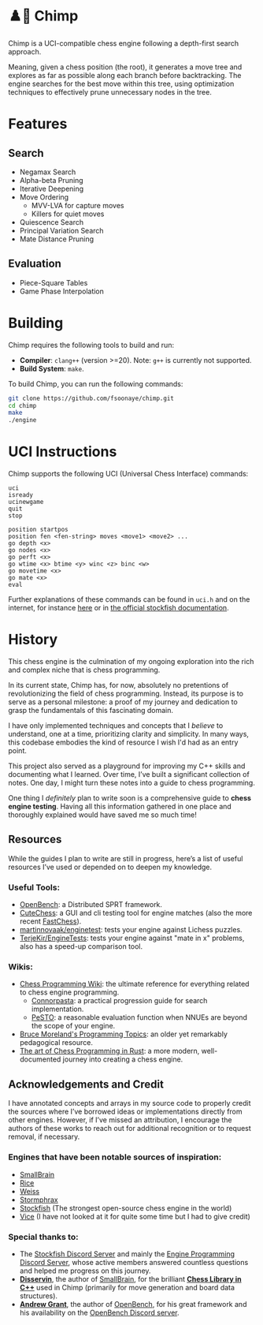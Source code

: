 # ♟️🐒 Chimp

Chimp is a UCI-compatible chess engine following a depth-first search approach.

Meaning, given a chess position (the root), it generates a move tree and explores as far as possible along each branch before backtracking. The engine searches for the best move within this tree, using optimization techniques to effectively prune unnecessary nodes in the tree.


# Features

## Search
- Negamax Search
- Alpha-beta Pruning
- Iterative Deepening
- Move Ordering
  - MVV-LVA for capture moves
  - Killers for quiet moves
- Quiescence Search
- Principal Variation Search
- Mate Distance Pruning

## Evaluation
- Piece-Square Tables
- Game Phase Interpolation

# Building

Chimp requires the following tools to build and run:

- **Compiler**: `clang++` (version >=20). Note: `g++` is currently not supported.  
- **Build System**: `make`.

To build Chimp, you can run the following commands:

```bash
git clone https://github.com/fsoonaye/chimp.git
cd chimp
make
./engine
```

# UCI Instructions

Chimp supports the following UCI (Universal Chess Interface) commands:

```
uci  
isready  
ucinewgame
quit  
stop  
  
position startpos
position fen <fen-string> moves <move1> <move2> ...    
go depth <x>  
go nodes <x>  
go perft <x>  
go wtime <x> btime <y> winc <z> binc <w>  
go movetime <x>    
go mate <x>
eval  
```

Further explanations of these commands can be found in `uci.h` and on the internet, for instance [here](https://wbec-ridderkerk.nl/html/UCIProtocol.html) or in [the official stockfish documentation](https://official-stockfish.github.io/docs/stockfish-wiki/UCI-&-Commands.html).


# History

This chess engine is the culmination of my ongoing exploration into the rich and complex niche that is chess programming.

In its current state, Chimp has, for now, absolutely no pretentions of revolutionizing the field of chess programming. Instead, its purpose is to serve as a personal milestone: a proof of my journey and dedication to grasp the fundamentals of this fascinating domain. 

I have only implemented techniques and concepts that I *believe* to understand, one at a time, prioritizing clarity and simplicity. In many ways, this codebase embodies the kind of resource I wish I'd had as an entry point.

This project also served as a playground for improving my C++ skills and documenting what I learned. Over time, I’ve built a significant collection of notes. One day, I might turn these notes into a guide to chess programming.  

One thing I *definitely* plan to write soon is a comprehensive guide to **chess engine testing**. Having all this information gathered in one place and thoroughly explained would have saved me so much time!


## Resources  

While the guides I plan to write are still in progress, here’s a list of useful resources I’ve used or depended on to deepen my knowledge.

### Useful Tools: 
- [OpenBench](https://github.com/fsoonaye/OpenBench): a Distributed SPRT framework.
- [CuteChess](https://cutechess.com/): a GUI and cli testing tool for engine matches (also the more recent [FastChess](https://github.com/Disservin/fastchess?tab=readme-ov-file)).
- [martinnovaak/enginetest](https://github.com/martinnovaak/enginetest): tests your engine against Lichess puzzles.
- [TerjeKir/EngineTests](https://github.com/TerjeKir/EngineTests): tests your engine against "mate in x" problems, also has a speed-up comparison tool.  

### Wikis:
- [Chess Programming Wiki](https://www.chessprogramming.org/Main_Page): the ultimate reference for everything related to chess engine programming.  
  - [Connorpasta](https://www.chessprogramming.org/Search_Progression): a practical progression guide for search implementation.
  - [PeSTO](https://www.chessprogramming.org/PeSTO%27s_Evaluation_Function): a reasonable evaluation function when NNUEs are beyond the scope of your engine.
- [Bruce Moreland's Programming Topics](https://web.archive.org/web/20070707012511/http://www.brucemo.com/compchess/programming/index.htm): an older yet remarkably pedagogical resource.
- [The art of Chess Programming in Rust](https://rustic-chess.org/front_matter/about_book.html): a more modern, well-documented journey into creating a chess engine.


## Acknowledgements and Credit 

I have annotated concepts and arrays in my source code to properly credit the sources where I’ve borrowed ideas or implementations directly from other engines. However, if I’ve missed an attribution, I encourage the authors of these works to reach out for additional recognition or to request removal, if necessary.

### Engines that have been notable sources of inspiration:
- [SmallBrain](https://github.com/Disservin/Smallbrain)  
- [Rice](https://github.com/rafid-dev/rice/tree/main) 
- [Weiss](https://github.com/cutechess/weiss)
- [Stormphrax](https://github.com/Ciekce/Stormphrax)
- [Stockfish](https://github.com/official-stockfish/Stockfish) (The strongest open-source chess engine in the world)  
- [Vice](https://github.com/bluefeversoft/vice) (I have not looked at it for quite some time but I had to give credit) 
  

### Special thanks to:  
- The [Stockfish Discord Server](https://discord.gg/GWDRS3kU6R) and mainly the [Engine Programming Discord Server](https://discord.com/invite/F6W6mMsTGN), whose active members answered countless questions and helped me progress on this journey.  
- **[Disservin](https://github.com/Disservin)**, the author of [SmallBrain](https://github.com/Disservin/Smallbrain), for the brilliant **[Chess Library in C++](https://github.com/Disservin/chess-library)** used in Chimp (primarily for move generation and board data structures).
- **[Andrew Grant](https://github.com/AndyGrant)**, the author of [OpenBench](https://github.com/fsoonaye/OpenBench), for his great framework and his availability on the [OpenBench Discord server](https://discord.com/invite/9MVg7fBTpM).
